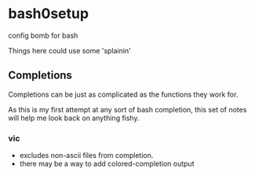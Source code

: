 # bash0setup

config bomb for bash

Things here could use some 'splainin'


## Completions

Completions can be just as complicated as the functions they work for.

As this is my first attempt at any sort of bash completion, this set of notes
will help me look back on anything fishy.

### vic

* excludes non-ascii files from completion.
* there may be a way to add colored-completion output

